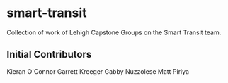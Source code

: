 # smart-transit
Collection of work of Lehigh Capstone Groups on the Smart Transit team. 
## Initial Contributors
Kieran O'Connor
Garrett Kreeger
Gabby Nuzzolese
Matt Piriya
